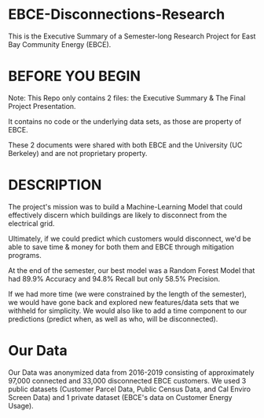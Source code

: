 # EBCE-Disconnections-Research
This is the Executive Summary of a Semester-long Research Project for East Bay Community Energy (EBCE). 

# BEFORE YOU BEGIN
Note: This Repo only contains 2 files: the Executive Summary & The Final Project Presentation. 

It contains no code or the underlying data sets, as those are property of EBCE.

These 2 documents were shared with both EBCE and the University (UC Berkeley) and are not proprietary property.

# DESCRIPTION
The project's mission was to build a Machine-Learning Model that could effectively discern which buildings are likely to disconnect from the electrical grid. 

Ultimately, if we could predict which customers would disconnect, we'd be able to save time & money for both them and EBCE through mitigation programs. 

At the end of the semester, our best model was a Random Forest Model that had 89.9% Accuracy and 94.8% Recall but only 58.5% Precision. 

If we had more time (we were constrained by the length of the semester), we would have gone back and explored new features/data sets that we withheld for simplicity. We would also like to add a time component to our predictions (predict when, as well as who, will be disconnected).


# Our Data
Our Data was anonymized data from 2016-2019 consisting of approximately 97,000 connected and 33,000 disconnected EBCE customers. 
We used 3 public datasets (Customer Parcel Data, Public Census Data, and Cal Enviro Screen Data) and 1 private dataset (EBCE's data on Customer Energy Usage).
